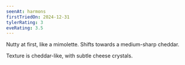 ```yaml
---
seenAt: harmons
firstTriedOn: 2024-12-31
tylerRating: 3
eveRating: 3.5
---
```

Nutty at first, like a mimolette. Shifts towards a medium-sharp cheddar.

Texture is cheddar-like, with subtle cheese crystals.